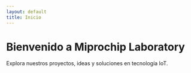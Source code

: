 ```yaml
---
layout: default
title: Inicio
---
```


# Bienvenido a Miprochip Laboratory

Explora nuestros proyectos, ideas y soluciones en tecnología IoT.

